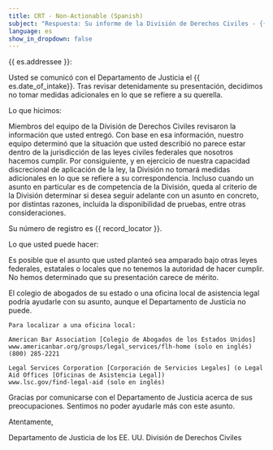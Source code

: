 ```yaml
---
title: CRT - Non-Actionable (Spanish)
subject: "Respuesta: Su informe de la División de Derechos Civiles - {{ record_locator }} de la Sección {{ es.section_name }}"
language: es
show_in_dropdown: false
---
```

{{ es.addressee }}:

Usted se comunicó con el Departamento de Justicia el {{ es.date_of_intake}}. Tras revisar detenidamente su presentación, decidimos no tomar medidas adicionales en lo que se refiere a su querella.

Lo que hicimos:

Miembros del equipo de la División de Derechos Civiles revisaron la información que usted entregó. Con base en esa información, nuestro equipo determinó que la situación que usted describió no parece estar dentro de la jurisdicción de las leyes civiles federales que nosotros hacemos cumplir. Por consiguiente, y en ejercicio de nuestra capacidad discrecional de aplicación de la ley, la División no tomará medidas adicionales en lo que se refiere a su correspondencia. Incluso cuando un asunto en particular es de competencia de la División, queda al criterio de la División determinar si desea seguir adelante con un asunto en concreto, por distintas razones, incluida la disponibilidad de pruebas, entre otras consideraciones.

Su número de registro es {{ record_locator }}.

Lo que usted puede hacer:

Es posible que el asunto que usted planteó sea amparado bajo otras leyes federales, estatales o locales que no tenemos la autoridad de hacer cumplir. No hemos determinado que su presentación carece de mérito.

El colegio de abogados de su estado o una oficina local de asistencia legal podría ayudarle con su asunto, aunque el Departamento de Justicia no puede.

    Para localizar a una oficina local:

    American Bar Association [Colegio de Abogados de los Estados Unidos]
    www.americanbar.org/groups/legal_services/flh-home (solo en inglés)
    (800) 285-2221

    Legal Services Corporation [Corporación de Servicios Legales] (o Legal Aid Offices [Oficinas de Asistencia Legal])
    www.lsc.gov/find-legal-aid (solo en inglés)

Gracias por comunicarse con el Departamento de Justicia acerca de sus preocupaciones. Sentimos no poder ayudarle más con este asunto.

Atentamente,

Departamento de Justicia de los EE. UU.
División de Derechos Civiles
